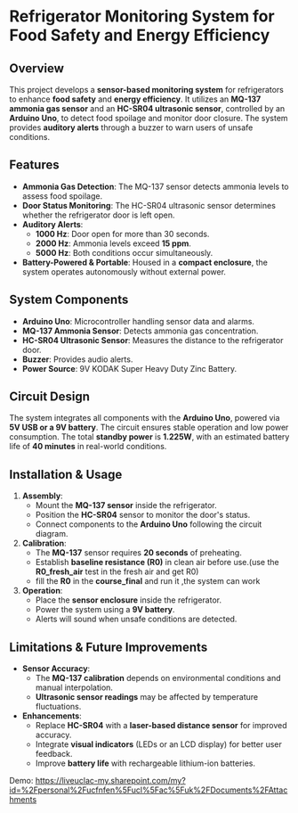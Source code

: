 # Refrigerator Monitoring System for Food Safety and Energy Efficiency

## Overview
This project develops a **sensor-based monitoring system** for refrigerators to enhance **food safety** and **energy efficiency**. It utilizes an **MQ-137 ammonia gas sensor** and an **HC-SR04 ultrasonic sensor**, controlled by an **Arduino Uno**, to detect food spoilage and monitor door closure. The system provides **auditory alerts** through a buzzer to warn users of unsafe conditions.

## Features
- **Ammonia Gas Detection**: The MQ-137 sensor detects ammonia levels to assess food spoilage.
- **Door Status Monitoring**: The HC-SR04 ultrasonic sensor determines whether the refrigerator door is left open.
- **Auditory Alerts**:
  - **1000 Hz**: Door open for more than 30 seconds.
  - **2000 Hz**: Ammonia levels exceed **15 ppm**.
  - **5000 Hz**: Both conditions occur simultaneously.
- **Battery-Powered & Portable**: Housed in a **compact enclosure**, the system operates autonomously without external power.

## System Components
- **Arduino Uno**: Microcontroller handling sensor data and alarms.
- **MQ-137 Ammonia Sensor**: Detects ammonia gas concentration.
- **HC-SR04 Ultrasonic Sensor**: Measures the distance to the refrigerator door.
- **Buzzer**: Provides audio alerts.
- **Power Source**: 9V KODAK Super Heavy Duty Zinc Battery.

## Circuit Design
The system integrates all components with the **Arduino Uno**, powered via **5V USB or a 9V battery**. The circuit ensures stable operation and low power consumption. The total **standby power** is **1.225W**, with an estimated battery life of **40 minutes** in real-world conditions.

## Installation & Usage
1. **Assembly**:
   - Mount the **MQ-137 sensor** inside the refrigerator.
   - Position the **HC-SR04** sensor to monitor the door's status.
   - Connect components to the **Arduino Uno** following the circuit diagram.
2. **Calibration**:
   - The **MQ-137** sensor requires **20 seconds** of preheating.
   - Establish **baseline resistance (R0)** in clean air before use.(use the **R0_fresh_air** test in the fresh air and get R0)
   - fill the **R0** in the **course_final** and run it ,the system can work 
3. **Operation**:
   - Place the **sensor enclosure** inside the refrigerator.
   - Power the system using a **9V battery**.
   - Alerts will sound when unsafe conditions are detected.

## Limitations & Future Improvements
- **Sensor Accuracy**:
  - The **MQ-137 calibration** depends on environmental conditions and manual interpolation.
  - **Ultrasonic sensor readings** may be affected by temperature fluctuations.
- **Enhancements**:
  - Replace **HC-SR04** with a **laser-based distance sensor** for improved accuracy.
  - Integrate **visual indicators** (LEDs or an LCD display) for better user feedback.
  - Improve **battery life** with rechargeable lithium-ion batteries.



Demo:
https://liveuclac-my.sharepoint.com/my?id=%2Fpersonal%2Fucfnfen%5Fucl%5Fac%5Fuk%2FDocuments%2FAttachments
